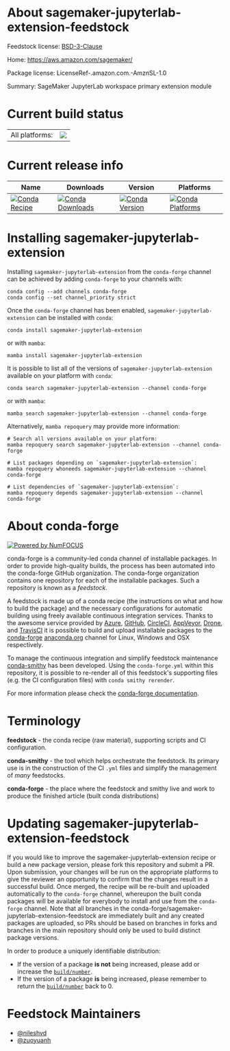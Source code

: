 About sagemaker-jupyterlab-extension-feedstock
==============================================

Feedstock license: [BSD-3-Clause](https://github.com/conda-forge/sagemaker-jupyterlab-extension-feedstock/blob/main/LICENSE.txt)

Home: https://aws.amazon.com/sagemaker/

Package license: LicenseRef-.amazon.com.-AmznSL-1.0

Summary: SageMaker JupyterLab workspace primary extension module

Current build status
====================


<table><tr><td>All platforms:</td>
    <td>
      <a href="https://dev.azure.com/conda-forge/feedstock-builds/_build/latest?definitionId=20569&branchName=main">
        <img src="https://dev.azure.com/conda-forge/feedstock-builds/_apis/build/status/sagemaker-jupyterlab-extension-feedstock?branchName=main">
      </a>
    </td>
  </tr>
</table>

Current release info
====================

| Name | Downloads | Version | Platforms |
| --- | --- | --- | --- |
| [![Conda Recipe](https://img.shields.io/badge/recipe-sagemaker--jupyterlab--extension-green.svg)](https://anaconda.org/conda-forge/sagemaker-jupyterlab-extension) | [![Conda Downloads](https://img.shields.io/conda/dn/conda-forge/sagemaker-jupyterlab-extension.svg)](https://anaconda.org/conda-forge/sagemaker-jupyterlab-extension) | [![Conda Version](https://img.shields.io/conda/vn/conda-forge/sagemaker-jupyterlab-extension.svg)](https://anaconda.org/conda-forge/sagemaker-jupyterlab-extension) | [![Conda Platforms](https://img.shields.io/conda/pn/conda-forge/sagemaker-jupyterlab-extension.svg)](https://anaconda.org/conda-forge/sagemaker-jupyterlab-extension) |

Installing sagemaker-jupyterlab-extension
=========================================

Installing `sagemaker-jupyterlab-extension` from the `conda-forge` channel can be achieved by adding `conda-forge` to your channels with:

```
conda config --add channels conda-forge
conda config --set channel_priority strict
```

Once the `conda-forge` channel has been enabled, `sagemaker-jupyterlab-extension` can be installed with `conda`:

```
conda install sagemaker-jupyterlab-extension
```

or with `mamba`:

```
mamba install sagemaker-jupyterlab-extension
```

It is possible to list all of the versions of `sagemaker-jupyterlab-extension` available on your platform with `conda`:

```
conda search sagemaker-jupyterlab-extension --channel conda-forge
```

or with `mamba`:

```
mamba search sagemaker-jupyterlab-extension --channel conda-forge
```

Alternatively, `mamba repoquery` may provide more information:

```
# Search all versions available on your platform:
mamba repoquery search sagemaker-jupyterlab-extension --channel conda-forge

# List packages depending on `sagemaker-jupyterlab-extension`:
mamba repoquery whoneeds sagemaker-jupyterlab-extension --channel conda-forge

# List dependencies of `sagemaker-jupyterlab-extension`:
mamba repoquery depends sagemaker-jupyterlab-extension --channel conda-forge
```


About conda-forge
=================

[![Powered by
NumFOCUS](https://img.shields.io/badge/powered%20by-NumFOCUS-orange.svg?style=flat&colorA=E1523D&colorB=007D8A)](https://numfocus.org)

conda-forge is a community-led conda channel of installable packages.
In order to provide high-quality builds, the process has been automated into the
conda-forge GitHub organization. The conda-forge organization contains one repository
for each of the installable packages. Such a repository is known as a *feedstock*.

A feedstock is made up of a conda recipe (the instructions on what and how to build
the package) and the necessary configurations for automatic building using freely
available continuous integration services. Thanks to the awesome service provided by
[Azure](https://azure.microsoft.com/en-us/services/devops/), [GitHub](https://github.com/),
[CircleCI](https://circleci.com/), [AppVeyor](https://www.appveyor.com/),
[Drone](https://cloud.drone.io/welcome), and [TravisCI](https://travis-ci.com/)
it is possible to build and upload installable packages to the
[conda-forge](https://anaconda.org/conda-forge) [anaconda.org](https://anaconda.org/)
channel for Linux, Windows and OSX respectively.

To manage the continuous integration and simplify feedstock maintenance
[conda-smithy](https://github.com/conda-forge/conda-smithy) has been developed.
Using the ``conda-forge.yml`` within this repository, it is possible to re-render all of
this feedstock's supporting files (e.g. the CI configuration files) with ``conda smithy rerender``.

For more information please check the [conda-forge documentation](https://conda-forge.org/docs/).

Terminology
===========

**feedstock** - the conda recipe (raw material), supporting scripts and CI configuration.

**conda-smithy** - the tool which helps orchestrate the feedstock.
                   Its primary use is in the construction of the CI ``.yml`` files
                   and simplify the management of *many* feedstocks.

**conda-forge** - the place where the feedstock and smithy live and work to
                  produce the finished article (built conda distributions)


Updating sagemaker-jupyterlab-extension-feedstock
=================================================

If you would like to improve the sagemaker-jupyterlab-extension recipe or build a new
package version, please fork this repository and submit a PR. Upon submission,
your changes will be run on the appropriate platforms to give the reviewer an
opportunity to confirm that the changes result in a successful build. Once
merged, the recipe will be re-built and uploaded automatically to the
`conda-forge` channel, whereupon the built conda packages will be available for
everybody to install and use from the `conda-forge` channel.
Note that all branches in the conda-forge/sagemaker-jupyterlab-extension-feedstock are
immediately built and any created packages are uploaded, so PRs should be based
on branches in forks and branches in the main repository should only be used to
build distinct package versions.

In order to produce a uniquely identifiable distribution:
 * If the version of a package **is not** being increased, please add or increase
   the [``build/number``](https://docs.conda.io/projects/conda-build/en/latest/resources/define-metadata.html#build-number-and-string).
 * If the version of a package **is** being increased, please remember to return
   the [``build/number``](https://docs.conda.io/projects/conda-build/en/latest/resources/define-metadata.html#build-number-and-string)
   back to 0.

Feedstock Maintainers
=====================

* [@nileshvd](https://github.com/nileshvd/)
* [@zuoyuanh](https://github.com/zuoyuanh/)

